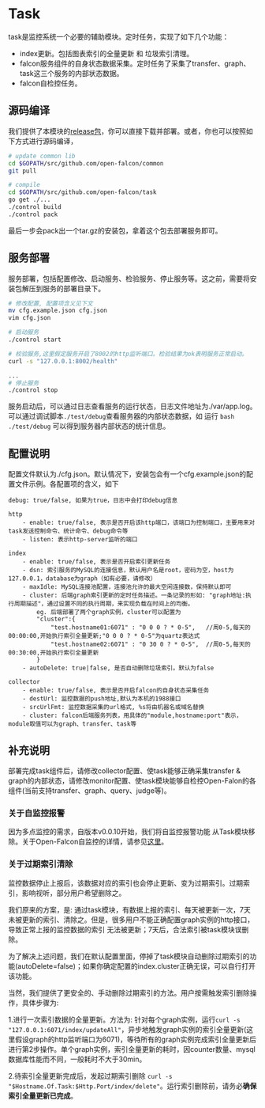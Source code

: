 # Task

task是监控系统一个必要的辅助模块。定时任务，实现了如下几个功能：

+ index更新。包括图表索引的全量更新 和 垃圾索引清理。
+ falcon服务组件的自身状态数据采集。定时任务了采集了transfer、graph、task这三个服务的内部状态数据。
+ falcon自检控任务。


## 源码编译

我们提供了本模块的[release包](https://github.com/open-falcon/task/releases)，你可以直接下载并部署。或者，你也可以按照如下方式进行源码编译，

```bash
# update common lib
cd $GOPATH/src/github.com/open-falcon/common
git pull

# compile
cd $GOPATH/src/github.com/open-falcon/task
go get ./...
./control build
./control pack
```

最后一步会pack出一个tar.gz的安装包，拿着这个包去部署服务即可。

## 服务部署

服务部署，包括配置修改、启动服务、检验服务、停止服务等。这之前，需要将安装包解压到服务的部署目录下。

```bash
# 修改配置, 配置项含义见下文
mv cfg.example.json cfg.json
vim cfg.json

# 启动服务
./control start

# 校验服务,这里假定服务开启了8002的http监听端口。检验结果为ok表明服务正常启动。
curl -s "127.0.0.1:8002/health"

...
# 停止服务
./control stop

```

服务启动后，可以通过日志查看服务的运行状态，日志文件地址为./var/app.log。可以通过调试脚本```./test/debug```查看服务器的内部状态数据，如 运行 ```bash ./test/debug``` 可以得到服务器内部状态的统计信息。


## 配置说明
配置文件默认为./cfg.json。默认情况下，安装包会有一个cfg.example.json的配置文件示例。各配置项的含义，如下

```
debug: true/false, 如果为true，日志中会打印debug信息

http
    - enable: true/false, 表示是否开启该http端口，该端口为控制端口，主要用来对task发送控制命令、统计命令、debug命令等
    - listen: 表示http-server监听的端口

index
    - enable: true/false, 表示是否开启索引更新任务
    - dsn: 索引服务的MySQL的连接信息，默认用户名是root，密码为空，host为127.0.0.1，database为graph（如有必要，请修改）
    - maxIdle: MySQL连接池配置，连接池允许的最大空闲连接数，保持默认即可
    - cluster: 后端graph索引更新的定时任务描述。一条记录的形如: "graph地址:执行周期描述"，通过设置不同的执行周期，来实现负载在时间上的均衡。
        eg. 后端部署了两个graph实例，cluster可以配置为
        "cluster":{
            "test.hostname01:6071" : "0 0 0 ? * 0-5",   //周0-5,每天的00:00:00,开始执行索引全量更新;"0 0 0 ? * 0-5"为quartz表达式
            "test.hostname02:6071" : "0 30 0 ? * 0-5",  //周0-5,每天的00:30:00,开始执行索引全量更新
        }
    - autoDelete: true|false, 是否自动删除垃圾索引。默认为false
    
collector
    - enable: true/false, 表示是否开启falcon的自身状态采集任务
    - destUrl: 监控数据的push地址,默认为本机的1988接口
    - srcUrlFmt: 监控数据采集的url格式, %s将由机器名或域名替换
    - cluster: falcon后端服务列表，用具体的"module,hostname:port"表示，module取值可以为graph、transfer、task等

```

## 补充说明

部署完成task组件后，请修改collector配置、使task能够正确采集transfer & graph的内部状态，请修改monitor配置、使task模块能够自检控Open-Falon的各组件(当前支持transfer、graph、query、judge等)。

### 关于自监控报警
因为多点监控的需求，自版本v0.0.10开始，我们将自监控报警功能 从Task模块移除。关于Open-Falcon自监控的详情，请参见[这里](http://book.open-falcon.com/zh/practice/monitor.html)。

### 关于过期索引清除
监控数据停止上报后，该数据对应的索引也会停止更新、变为过期索引。过期索引，影响视听，部分用户希望删除之。

我们原来的方案，是: 通过task模块，有数据上报的索引、每天被更新一次，7天未被更新的索引、清除之。但是，很多用户不能正确配置graph实例的http接口，导致正常上报的监控数据的索引 无法被更新；7天后，合法索引被task模块误删除。

为了解决上述问题，我们在默认配置里面，停掉了task模块自动删除过期索引的功能(autoDelete=false)；如果你确定配置的index.cluster正确无误，可以自行打开该功能。

当然，我们提供了更安全的、手动删除过期索引的方法。用户按需触发索引删除操作，具体步骤为:

1.进行一次索引数据的全量更新。方法为: 针对每个graph实例，运行```curl -s "127.0.0.1:6071/index/updateAll"```，异步地触发graph实例的索引全量更新(这里假设graph的http监听端口为6071)，等待所有的graph实例完成索引全量更新后 进行第2步操作。单个graph实例，索引全量更新的耗时，因counter数量、mysql数据库性能而不同，一般耗时不大于30min。   

2.待索引全量更新完成后，发起过期索引删除 ``` curl -s "$Hostname.Of.Task:$Http.Port/index/delete" ```。运行索引删除前，请务必**确保索引全量更新已完成**。
